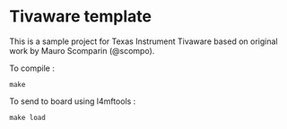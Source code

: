 # Tivaware template
This is a sample project for Texas Instrument Tivaware based on original work by Mauro Scomparin (@scompo).

To compile :

    make

To send to board using l4mftools :

    make load

